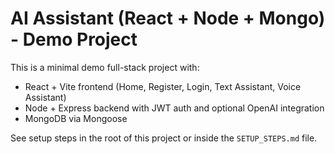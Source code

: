 # AI Assistant (React + Node + Mongo) - Demo Project

This is a minimal demo full-stack project with:
- React + Vite frontend (Home, Register, Login, Text Assistant, Voice Assistant)
- Node + Express backend with JWT auth and optional OpenAI integration
- MongoDB via Mongoose

See setup steps in the root of this project or inside the `SETUP_STEPS.md` file.

